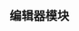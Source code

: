 <!--
 * @Author: your name
 * @Date: 2020-03-04 07:58:54
 * @LastEditTime: 2020-03-04 11:17:45
 * @LastEditors: Please set LastEditors
 * @Description: In User Settings Edit
 * @FilePath: \docs\Modules\Editor\Editor.md
 -->
## 编辑器模块